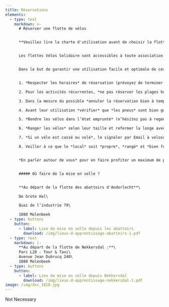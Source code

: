 ```yaml
---
title: Réservations
elements:
  - type: text
    markdown: >-
      # Réserver une flotte de vélos


      **Veuillez lire la charte d'utilisation avant de choisir la flotte et la date qui vous convient.**


      Les flottes Vélos Solidaire sont accessibles à toute association psyco/socio/culturelle ou de promotion de la santé et la cohésion sociale active en Région Bruxelloise et qui s’adresse à un public moins favorisé. Les vélos sont disponibles à titre gratuit pour des activités d’apprentissage du vélo ou pour des sorties à vélo en groupe. 


      Dans le but de garantir une utilisation facile et optimale de ces flottes, il vous est demandé de :


      1. *Respecter les horaires* de réservation (prévoyez de terminer votre activité un peu plus tôt pour avoir le temps de bien ranger les vélos). Il vous est possible de réserver des vélos pour une journée entière, juste une matinée ou juste une après-midi. Attention de bien vous référer aux horaires d’ouverture et fermeture des différents lieux.

      2. Pour les activités récurrentes, *ne pas réserver les plages horaires trop à l’avance* (maximum 3 mois) pour laisser l’opportunité à toutes les association partenaires de bénéficier du service.

      3. Dans la mesure du possible *annuler la réservation bien à temps* (1 semaine minimum) pour libérer la plage horaire à une autre association.

      4. Avant leur utilisation *vérifier* que *les pneus* sont bien gonflés, *les selles* à la bonne hauteur et *les freins* en bon état.

      5. *Rendre les vélos dans l’état emprunté* (n’hésitez pas à regonfler les pneus, vérifier que la selle et le guidon sont bien fixés,…).

      6. *Ranger les vélos* selon leur taille et refermer la longe avec le cadenas à clé.

      7. *Si un vélo est cassé ou volé*, le signaler par Email à velosolidaire@cyclo.org et placer le vélo à l’endroit prévu pour les vélos cassés.

      8. Veiller à ce que le *local* soit *propre*, *rangé* et *bien fermé* à votre départ


      *En parler autour de vous* pour en faire profiter un maximum de personnes !


      ##### Où faire de la mise en selle ?


      **Au départ de la flotte des abattoirs d'Anderlecht**\

      De Grote Hal\

      Quai de l’industrie 79\

      1080 Molenbeek
  - type: buttons
    button:
      - label: Lieu de mise en selle depuis les abattoirs
        download: /img/lieux-d-apprentissage-abattoirs-1.pdf
  - type: text
    markdown: |-
      **Au départ de la flotte de Nekkersdal :**\
      Parc L28 - Tour & Taxi\
      Avenue Jean Dubrucq 240\
      1080 Molenbeek
  - type: buttons
    button:
      - label: Lieu de mise en selle depuis Nekkersdal
        download: /img/lieux-d-apprentissage-nekkersdal-1.pdf
image: /img/dsc_1810.jpg
---
```

Not Necessary
